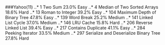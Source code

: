 ###Yahoo(11)
..* 1 Two Sum 23.0% Easy
..* 4 Median of Two Sorted Arrays 18.6% Hard
..* 13 Roman to Integer 39.2% Easy
..* 104 Maximum Depth of Binary Tree 47.8% Easy
..* 139 Word Break 25.2% Medium
..* 141 Linked List Cycle 37.0% Medium
..* 146 LRU Cache 15.8% Hard
..* 206 Reverse Linked List 39.4% Easy
..* 217 Contains Duplicate 41.1% Easy
..* 284 Peeking Iterator 33.5% Medium
..* 297 Serialize and Deserialize Binary Tree 27.8% Hard
